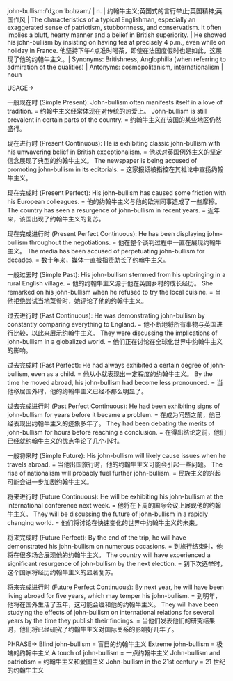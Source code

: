 john-bullism:/ˈdʒɒn ˈbʊlɪzəm/ | n. | 约翰牛主义;英国式的言行举止;英国精神;英国作风 | The characteristics of a typical Englishman, especially an exaggerated sense of patriotism, stubbornness, and conservatism.  It often implies a bluff, hearty manner and a belief in British superiority. | He showed his john-bullism by insisting on having tea at precisely 4 p.m., even while on holiday in France.  他坚持下午4点准时喝茶，即使在法国度假时也是如此，这展现了他的约翰牛主义。| Synonyms: Britishness, Anglophilia (when referring to admiration of the qualities) | Antonyms: cosmopolitanism, internationalism | noun

USAGE->

一般现在时 (Simple Present):
John-bullism often manifests itself in a love of tradition. = 约翰牛主义经常体现在对传统的热爱上。
John-bullism is still prevalent in certain parts of the country. = 约翰牛主义在该国的某些地区仍然盛行。

现在进行时 (Present Continuous):
He is exhibiting classic john-bullism with his unwavering belief in British exceptionalism. = 他以对英国例外主义的坚定信念展现了典型的约翰牛主义。
The newspaper is being accused of promoting john-bullism in its editorials. = 这家报纸被指控在其社论中宣扬约翰牛主义。


现在完成时 (Present Perfect):
His john-bullism has caused some friction with his European colleagues. = 他的约翰牛主义与他的欧洲同事造成了一些摩擦。
The country has seen a resurgence of john-bullism in recent years. = 近年来，该国出现了约翰牛主义的复苏。

现在完成进行时 (Present Perfect Continuous):
He has been displaying john-bullism throughout the negotiations. = 他在整个谈判过程中一直在展现约翰牛主义。
The media has been accused of perpetuating john-bullism for decades. = 数十年来，媒体一直被指责助长了约翰牛主义。

一般过去时 (Simple Past):
His john-bullism stemmed from his upbringing in a rural English village. = 他的约翰牛主义源于他在英国乡村的成长经历。
She remarked on his john-bullism when he refused to try the local cuisine. = 当他拒绝尝试当地菜肴时，她评论了他的约翰牛主义。


过去进行时 (Past Continuous):
He was demonstrating john-bullism by constantly comparing everything to England. = 他不断地将所有事物与英国进行比较，以此来展示约翰牛主义。
They were discussing the implications of john-bullism in a globalized world. = 他们正在讨论在全球化世界中约翰牛主义的影响。


过去完成时 (Past Perfect):
He had always exhibited a certain degree of john-bullism, even as a child. = 他从小就表现出一定程度的约翰牛主义。
By the time he moved abroad, his john-bullism had become less pronounced. = 当他移居国外时，他的约翰牛主义已经不那么明显了。


过去完成进行时 (Past Perfect Continuous):
He had been exhibiting signs of john-bullism for years before it became a problem. = 在成为问题之前，他已经表现出约翰牛主义的迹象多年了。
They had been debating the merits of john-bullism for hours before reaching a conclusion. = 在得出结论之前，他们已经就约翰牛主义的优点争论了几个小时。


一般将来时 (Simple Future):
His john-bullism will likely cause issues when he travels abroad. = 当他出国旅行时，他的约翰牛主义可能会引起一些问题。
The rise of nationalism will probably fuel further john-bullism. = 民族主义的兴起可能会进一步加剧约翰牛主义。

将来进行时 (Future Continuous):
He will be exhibiting his john-bullism at the international conference next week. = 他将在下周的国际会议上展现他的约翰牛主义。
They will be discussing the future of john-bullism in a rapidly changing world. = 他们将讨论在快速变化的世界中约翰牛主义的未来。


将来完成时 (Future Perfect):
By the end of the trip, he will have demonstrated his john-bullism on numerous occasions. = 到旅行结束时，他将在很多场合展现他的约翰牛主义。
The country will have experienced a significant resurgence of john-bullism by the next election. = 到下次选举时，这个国家将经历约翰牛主义的显著复苏。

将来完成进行时 (Future Perfect Continuous):
By next year, he will have been living abroad for five years, which may temper his john-bullism. = 到明年，他将在国外生活了五年，这可能会缓和他的约翰牛主义。
They will have been studying the effects of john-bullism on international relations for several years by the time they publish their findings. = 当他们发表他们的研究结果时，他们将已经研究了约翰牛主义对国际关系的影响好几年了。



PHRASE->
Blind john-bullism = 盲目的约翰牛主义
Extreme john-bullism = 极端的约翰牛主义
A touch of john-bullism = 一点约翰牛主义
John-bullism and patriotism = 约翰牛主义和爱国主义
John-bullism in the 21st century = 21 世纪的约翰牛主义 
